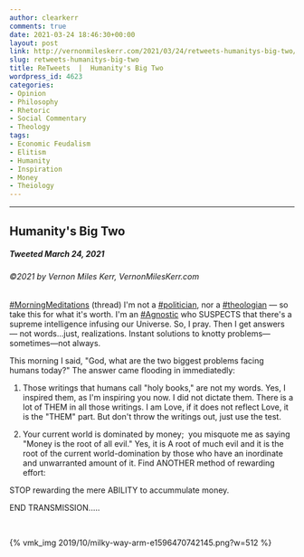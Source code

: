 ```yaml
---
author: clearkerr
comments: true
date: 2021-03-24 18:46:30+00:00
layout: post
link: http://vernonmileskerr.com/2021/03/24/retweets-humanitys-big-two/
slug: retweets-humanitys-big-two
title: ReTweets  |  Humanity's Big Two
wordpress_id: 4623
categories:
- Opinion
- Philosophy
- Rhetoric
- Social Commentary
- Theology
tags:
- Economic Feudalism
- Elitism
- Humanity
- Inspiration
- Money
- Theiology
---
```


* * *




## Humanity's Big Two




##### _Tweeted March 24, 2021_




###### ©2021 by Vernon Miles Kerr, VernonMilesKerr.com




[#MorningMeditations](https://twitter.com/hashtag/MorningMeditations?src=hashtag_click) (thread) I'm not a [#politician](https://twitter.com/hashtag/politician?src=hashtag_click), nor a [#theologian](https://twitter.com/hashtag/theologian?src=hashtag_click) — so take this for what it's worth. I'm an [#Agnostic](https://twitter.com/hashtag/Agnostic?src=hashtag_click) who SUSPECTS that there's a supreme intelligence infusing our Universe. So, I pray. Then I get answers — not words...just, realizations. Instant solutions to knotty problems—sometimes—not always. 




This morning I said, "God, what are the two biggest problems facing humans today?" The answer came flooding in immediatedly: 




1. Those writings that humans call "holy books," are not my words. Yes, I inspired them, as I'm inspiring you now. I did not dictate them. There is a lot of THEM in all those writings. I am Love, if it does not reflect Love, it is the "THEM" part. But don't throw the writings out, just use the test. 




2. Your current world is dominated by money;  you misquote me as saying "Money is the root of all evil." Yes, it is A root of much evil and it is the root of the current world-domination by those who have an inordinate and unwarranted amount of it. Find ANOTHER method of rewarding effort: 




STOP rewarding the mere ABILITY to accummulate money.




END TRANSMISSION.....




 




{% vmk_img 2019/10/milky-way-arm-e1596470742145.png?w=512 %}

